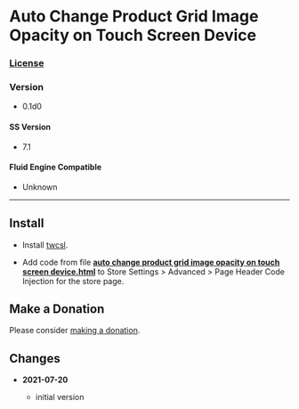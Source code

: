 # Auto Change Product Grid Image Opacity on Touch Screen Device

### [License][99]

### Version

  * 0.1d0

#### SS Version

  * 7.1

#### Fluid Engine Compatible

  * Unknown

---

## Install

* Install
  [twcsl](https://github.com/tomsWebConsulting/twcsl#install-options).
  
* Add code from file
  **[auto change product grid image opacity on touch screen device.html](auto%20change%20product%20grid%20image%20opacity%20on%20touch%20screen%20device.html#L1)**
  to Store Settings > Advanced > Page Header Code Injection for the store page.

## Make a Donation

Please consider
[making a donation](https://github.com/tomsWebConsulting/twcsl#make-a-donation).

## Changes

<!-- * **2021-07-20**

  * effect not active in Preview
  * generalized code to move first n blocks
  * changed name from 'Move Product Detail Additional Info Donate Block After
    Add to Cart Button' to 'Move Product Detail Additional Info First N Blocks
    to End of Product Details'
  * bumped version to 0.2d0
  -->
* **2021-07-20**

  * initial version

[99]: https://github.com/tomsWebConsulting/twcsl/blob/main/LICENSE.txt#L1

